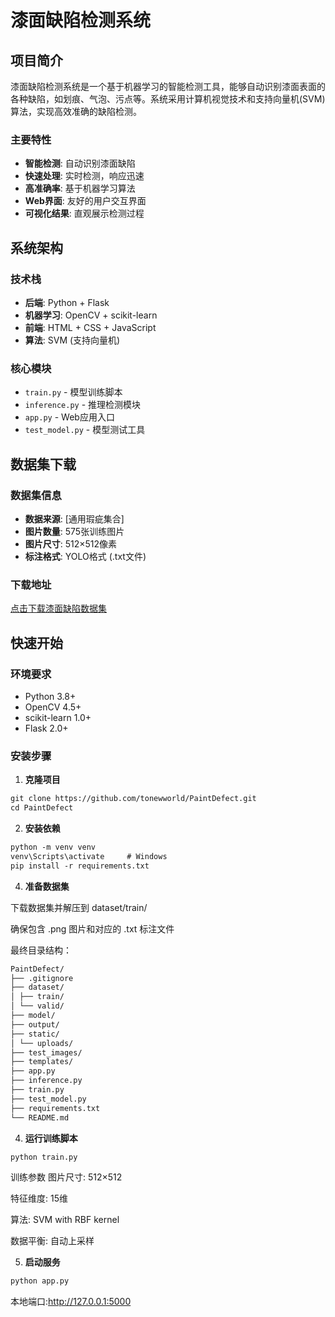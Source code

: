 #  漆面缺陷检测系统

##  项目简介

漆面缺陷检测系统是一个基于机器学习的智能检测工具，能够自动识别漆面表面的各种缺陷，如划痕、气泡、污点等。系统采用计算机视觉技术和支持向量机(SVM)算法，实现高效准确的缺陷检测。

###  主要特性
-  **智能检测**: 自动识别漆面缺陷
-  **快速处理**: 实时检测，响应迅速  
-  **高准确率**: 基于机器学习算法
-  **Web界面**: 友好的用户交互界面
-  **可视化结果**: 直观展示检测过程

##  系统架构

### 技术栈
- **后端**: Python + Flask
- **机器学习**: OpenCV + scikit-learn
- **前端**: HTML + CSS + JavaScript
- **算法**: SVM (支持向量机)

### 核心模块
- `train.py` - 模型训练脚本
- `inference.py` - 推理检测模块
- `app.py` - Web应用入口
- `test_model.py` - 模型测试工具

##  数据集下载

### 数据集信息
- **数据来源**: [通用瑕疵集合]
- **图片数量**: 575张训练图片
- **图片尺寸**: 512×512像素
- **标注格式**: YOLO格式 (.txt文件)

### 下载地址
 [点击下载漆面缺陷数据集](  https://gitcode.com/open-source-toolkit/1ce67  )


##  快速开始

### 环境要求
- Python 3.8+
- OpenCV 4.5+
- scikit-learn 1.0+
- Flask 2.0+

### 安装步骤

1. **克隆项目**
   
```markdown
git clone https://github.com/tonewworld/PaintDefect.git
cd PaintDefect
```

2. **安装依赖**

```markdown
python -m venv venv
venv\Scripts\activate     # Windows
pip install -r requirements.txt
```

4. **准备数据集**

下载数据集并解压到 dataset/train/

确保包含 .png 图片和对应的 .txt 标注文件

最终目录结构：
```markdown
PaintDefect/
├── .gitignore
├── dataset/
│ ├── train/
│ └── valid/
├── model/
├── output/
├── static/
│ └── uploads/
├── test_images/
├── templates/
├── app.py
├── inference.py
├── train.py
├── test_model.py
├── requirements.txt
└── README.md
```

4. **运行训练脚本**

```markdown
python train.py
```

训练参数
图片尺寸: 512×512

特征维度: 15维

算法: SVM with RBF kernel

数据平衡: 自动上采样

5. **启动服务**

```markdown
python app.py
```
本地端口:http://127.0.0.1:5000




